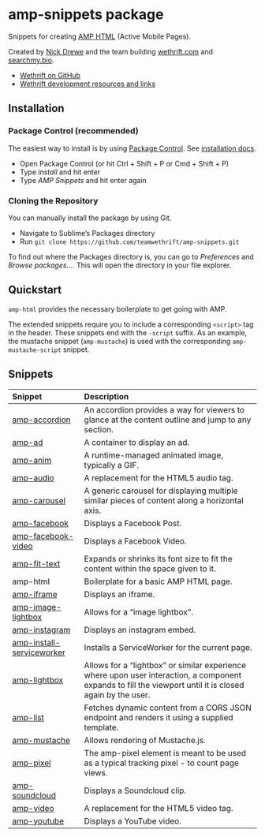 # amp-snippets package

Snippets for creating [AMP HTML](https://www.ampproject.org/) (Active Mobile Pages).

Created by [Nick Drewe](https://www.twitter.com/nickdrewe) and the team building [wethrift.com](https://www.wethrift.com) and [searchmy.bio](https://www.searchby.bio).

- [Wethrift on GitHub](https://github.com/teamwethrift)
- [Wethrift development resources and links](https://wethrift.github.io/)

## Installation

### Package Control (recommended)

The easiest way to install is by using [Package Control](https://packagecontrol.io/). See [installation docs](https://packagecontrol.io/installation).

- Open Package Control (or hit Ctrl + Shift + P or Cmd + Shift + P)
- Type _install_ and hit enter
- Type _AMP Snippets_ and hit enter again

### Cloning the Repository

You can manually install the package by using Git.

- Navigate to Sublime’s Packages directory
- Run `git clone https://github.com/teamwethrift/amp-snippets.git`

To find out where the Packages directory is, you can go to _Preferences_ and _Browse packages…_. This will open the directory in your file explorer.

## Quickstart

`amp-html` provides the necessary boilerplate to get going with AMP.

The extended snippets require you to include a corresponding `<script>` tag in the header. These snippets end with the `-script` suffix. As an example, the mustache snippet (`amp-mustache`) is used with the corresponding `amp-mustache-script` snippet.

## Snippets
| Snippet        | Description    |
| :------------- | :------------- |
| [amp-accordion](https://www.ampproject.org/docs/reference/extended/amp-accordion.html) | An accordion provides a way for viewers to glance at the content outline and jump to any section. |
| [amp-ad](https://www.ampproject.org/docs/reference/amp-ad.html) | A container to display an ad. |
| [amp-anim](https://www.ampproject.org/docs/reference/extended/amp-anim.html) | A runtime-managed animated image, typically a GIF. |
| [amp-audio](https://www.ampproject.org/docs/reference/extended/amp-audio.html) | A replacement for the HTML5 audio tag. |
| [amp-carousel](https://www.ampproject.org/docs/reference/extended/amp-carousel.html) | A generic carousel for displaying multiple similar pieces of content along a horizontal axis. |
| [amp-facebook](https://www.ampproject.org/docs/reference/extended/amp-facebook.html) | Displays a Facebook Post. |
| [amp-facebook-video](https://www.ampproject.org/docs/reference/extended/amp-facebook.html) | Displays a Facebook Video. |
| [amp-fit-text](https://www.ampproject.org/docs/reference/extended/amp-fit-text.html) | Expands or shrinks its font size to fit the content within the space given to it. |
| amp-html | Boilerplate for a basic AMP HTML page. |
| [amp-iframe](https://www.ampproject.org/docs/reference/extended/amp-iframe.html) | Displays an iframe. |
| [amp-image-lightbox](https://www.ampproject.org/docs/reference/extended/amp-image-lightbox.html) | Allows for a “image lightbox”. |
| [amp-instagram](https://www.ampproject.org/docs/reference/extended/amp-instagram.html) | Displays an instagram embed. |
| [amp-install-serviceworker](https://www.ampproject.org/docs/reference/extended/amp-install-serviceworker.html) | Installs a ServiceWorker for the current page. |
| [amp-lightbox](https://www.ampproject.org/docs/reference/extended/amp-lightbox.html) | Allows for a “lightbox” or similar experience where upon user interaction, a component expands to fill the viewport until it is closed again by the user. |
| [amp-list](https://www.ampproject.org/docs/reference/extended/amp-list.html) | Fetches dynamic content from a CORS JSON endpoint and renders it using a supplied template. |
| [amp-mustache](https://www.ampproject.org/docs/reference/extended/amp-mustache.html) | Allows rendering of Mustache.js. |
| [amp-pixel](https://www.ampproject.org/docs/reference/amp-pixel.html) | The amp-pixel element is meant to be used as a typical tracking pixel - to count page views. |
| [amp-soundcloud](https://www.ampproject.org/docs/reference/extended/amp-soundcloud.html) | Displays a Soundcloud clip. |
| [amp-video](https://www.ampproject.org/docs/reference/amp-video.html) | A replacement for the HTML5 video tag. |
| [amp-youtube](https://www.ampproject.org/docs/reference/extended/amp-youtube.html) | Displays a YouTube video. |
